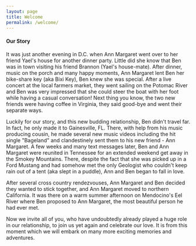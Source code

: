 ```yaml
---
layout: page
title: Welcome
permalink: /welcome/
---
```


<h4>Our Story</h4>

<p> It was just another evening in D.C. when Ann Margaret went over to her friend Yael's house for another dinner party. Little did she know that Ben was in town visiting his friend Brannon (Yael's house-mate). After dinner, music on the porch and many happy moments, Ann Margaret lent Ben her bike-share key (aka Bixi Key), Ben knew she was special. After a live concert at the local farmers market, they went sailing on the Potomac River and Ben was very impressed that she could steer the boat with her foot while having a casual conversation! Next thing you know, the two new friends were having coffee in Virginia, they said good-bye and went their separate ways.</p>

<p> Luckily for our story, and this new budding relationship, Ben didn't travel far. In fact, he only made it to Gainesville, FL. There, with help from his music producing cousin, he made several new music videos including the hit single "Bageland" and clandestinely sent them to his new friend - Ann Margaret. A few weeks and many text messages later, Ben and Ann Margaret were reunited in Tennessee for an extended weekend get away in the Smokey Mountains. There, despite the fact that she was picked up in a Ford Mustang and had somehow met the only Geologist who couldn't keep rain out of a tent (aka slept in a puddle), Ann and Ben began to fall in love.</p>

<p> After several cross country rendezvouses, Ann Margaret and Ben decided they wanted to stick together, and Ann Margaret moved to northern California. It was there on a warm summer afternoon on Mendocino's Eel River where Ben proposed to Ann Margaret, the most beautiful person he had ever met.</p>

<p> Now we invite all of you, who have undoubtedly already played a huge role in our relationship, to join us yet again and celebrate our love. It is from this moment which we will embark on many more exciting memories and adventures.</p>

